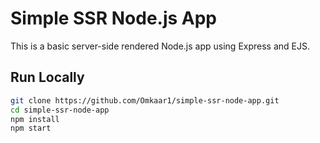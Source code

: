 # Simple SSR Node.js App

This is a basic server-side rendered Node.js app using Express and EJS.

## Run Locally

```bash
git clone https://github.com/Omkaar1/simple-ssr-node-app.git
cd simple-ssr-node-app
npm install
npm start
```
